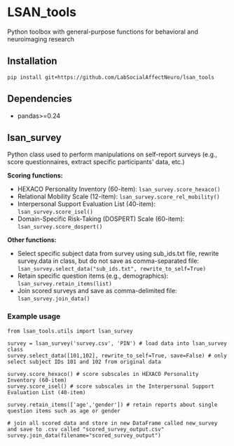 # LSAN_tools

Python toolbox with general-purpose functions for behavioral and neuroimaging research

## Installation
```
pip install git+https://github.com/LabSocialAffectNeuro/lsan_tools
```

## Dependencies
- pandas>=0.24

## lsan_survey 
Python class used to perform manipulations on self-report surveys (e.g., score questionnaires, extract specific participants' data, etc.)

**Scoring functions:**
- HEXACO Personality Inventory (60-item): `lsan_survey.score_hexaco()`
- Relational Mobility Scale (12-item): `lsan_survey.score_rel_mobility()`
- Interpersonal Support Evaluation List (40-item): `lsan_survey.score_isel()`
- Domain-Specific Risk-Taking (DOSPERT) Scale (60-item): `lsan_survey.score_dospert()`

**Other functions:**
- Select specific subject data from survey using sub_ids.txt file, rewrite survey.data in class, but do not save as comma-separated file: `lsan_survey.select_data("sub_ids.txt", rewrite_to_self=True)`
- Retain specific question items (e.g., demographics): `lsan_survey.retain_items(list)`
- Join scored surveys and save as comma-delimited file: `lsan_survey.join_data()`

### Example usage
``` 
from lsan_tools.utils import lsan_survey
```
```
survey = lsan_survey('survey.csv', 'PIN') # load data into lsan_survey class
survey.select_data([101,102], rewrite_to_self=True, save=False) # only select subject IDs 101 and 102 from original data

survey.score_hexaco() # score subscales in HEXACO Personality Inventory (60-item)
survey.score_isel() # score subscales in the Interpersonal Support Evaluation List (40-item)

survey.retain_items(['age','gender']) # retain reports about single question items such as age or gender
```
```
# join all scored data and store in new DataFrame called new_survey and save to .csv called "scored_survey_output.csv"
survey.join_data(filename="scored_survey_output")
```